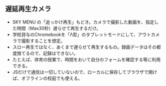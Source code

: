 ## 遅延再生カメラ
- SKY MENU の「追っかけ再生」もどき。カメラで撮影した動画を、指定した時間（Max30秒）遅らせて再生するだけ。
- 学校貸与のChromebookを「Λ型」のタブレットモードにして、アウトカメラで撮影することを想定。
- スロー再生ではなく、あくまで遅らせて再生するもの。録画データはその都度捨てるので、記録はできない。
- たとえば、体育の授業で、時間をおいて自分のフォームを確認する等に利用できる。
- JSだけで通信は一切していないので、ローカルに保存してブラウザで開けば、オフラインの校庭でも使える。
